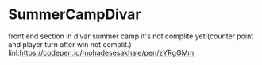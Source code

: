 # SummerCampDivar
front end section in divar summer camp 
it's not complite yet!(counter point and player turn after win not complit.)
linl:https://codepen.io/mohadesesakhaie/pen/zYRgGMm
